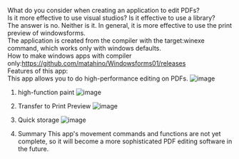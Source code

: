 What do you consider when creating an application to edit PDFs? <br>
Is it more effective to use visual studios? Is it effective to use a library? <br>
The answer is no. Neither is it. In general, it is more effective to use the print preview of windowsforms.<br>
The application is created from the compiler with the target:winexe command, which works only with windows defaults.<br>
How to make windows apps with compiler only:https://github.com/matahino/Windowsforms01/releases<br>
Features of this app:<br>
This app allows you to do high-performance editing on PDFs.
![image](https://github.com/matahino/PDFToul/assets/96413690/47245d39-11f2-4776-9d63-ed23e156a213)
1. high-function paint
![image](https://github.com/matahino/PDFToul/assets/96413690/207ca6bd-baab-4c13-a250-cd819befe740)

2. Transfer to Print Preview
![image](https://github.com/matahino/PDFToul/assets/96413690/c1b9c467-9772-4480-b80f-c6ea13c27c4d)

3. Quick storage
![image](https://github.com/matahino/PDFToul/assets/96413690/3fdafc73-41c3-4cdd-8808-8624dbb6cbff)

4. Summary
This app's movement commands and functions are not yet complete, so it will become a more sophisticated PDF editing software in the future.
